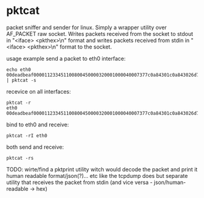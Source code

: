 # pktcat

packet sniffer and sender for linux. Simply a wrapper utility over AF_PACKET raw socket.
Writes packets received from the socket to stdout in
"\<iface\> \<pkthex\>\\n" format and writes packets received from stdin in
"\<iface\> <pkthex\>\\n" format to the socket.

usage example
send a packet to eth0 interface:
```
echo eth0 00deadbeaf000011233451100800450000320001000040007377c0a84301c0a843026d792d67656e746c652d6d6573736167652d746f2d7468652d776f726c64 | pktcat -s
```
recevice on all interfaces:
```
pktcat -r
eth0 00deadbeaf000011233451100800450000320001000040007377c0a84301c0a843026d792d67656e746c652d6d6573736167652d746f2d7468652d776f726c64
```
bind to eth0 and receive:
```
pktcat -rI eth0
```
both send and receive:
```
pktcat -rs
```
TODO:
wirte/find a pktprint utility witch would decode the packet and print it human readable format/json(?)... etc
like the tcpdump does but separate utility that receives the packet from stdin (and vice versa - json/human-readable -> hex)

